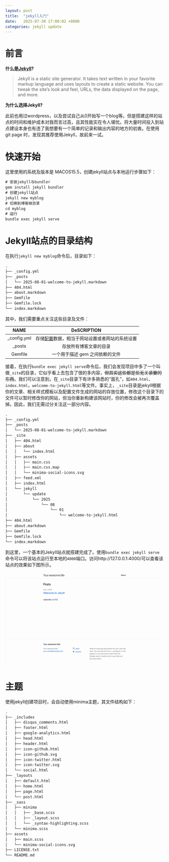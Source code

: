 ```yaml
---
layout: post
title:  "jekyll入门"
date:   2025-07-30 17:00:02 +0800
categories: jekyll update
---
```


# 前言

**什么是[Jekyll](https://jekyllrb.com/)?**

> Jekyll is a static site generator. It takes text written in your favorite markup language and uses layouts to create a static website. You can tweak the site’s look and feel, URLs, the data displayed on the page, and more.

**为什么选择Jekyll?**

此前也用过wordpress，以及尝试自己从0开始写一个blog等。但是搭建这样的站点的时间和维护成本对我而言过高，且其性能实在令人堪忧。将大量时间投入到站点建设本身也有违了我想要有一个简单的记录和输出内容的地方的初衷。在使用 git page 时，发现其推荐使用Jekyll，故前来一试。

# 快速开始

这里使用的系统及版本是 MACOS15.5，创建jekyll站点与本地运行步骤如下：

```tex
# 安装jekyll与bundler
gem install jekyll bundler
# 创建jekyll站点
jekyll new myblog
# 切换到博客根目录
cd myblog
# 运行
bundle exec jekyll serve
```

# Jekyll站点的目录结构

在执行`jekyll new myblog`命令后，目录如下：

```tex
.
├── _config.yml
├── _posts
│   └── 2025-08-01-welcome-to-jekyll.markdown
├── 404.html
├── about.markdown
├── Gemfile
├── Gemfile.lock
└── index.markdown
```

其中，我们需要重点关注这些目录及文件：

|    NAME     |                         DeSCRIPTION                          |
| :---------: | :----------------------------------------------------------: |
| _config.yml | 存储[配置](https://jekylldo.cn/docs/configuration/)数据，相当于网站设置或者网站的系统设置 |
|   _posts    |                    存放所有博客文章的目录                    |
|   Gemfile   |               一个用于描述 gem 之间依赖的文件                |

接着，在执行`bundle exec jekyll serve`命令后，我们会发现项目中多了一个叫做`_site`的目录，它似乎看上去包含了很的多内容，~~但其实这些都是些无关紧要的东西~~。我们可以注意到，在`_site`目录下有许多熟悉的“面孔”，如`404.html`、`index.html`，`welcome-to-jekyll.html`等文件。事实上，`_site`目录是jekyll根据你的文章、相关样式模板以及配置文件生成的网站的存放位置，修改这个目录下的文件可以暂时修改你的网站，但当你重新构建该网站时，你的修改会被再次覆盖掉。因此，我们无需过分关注这一部分内容。

```tex
.
├── _config.yml
├── _posts
│   └── 2025-08-01-welcome-to-jekyll.markdown
├── _site
│   ├── 404.html
│   ├── about
│   │   └── index.html
│   ├── assets
│   │   ├── main.css
│   │   ├── main.css.map
│   │   └── minima-social-icons.svg
│   ├── feed.xml
│   ├── index.html
│   └── jekyll
│       └── update
│           └── 2025
│               └── 08
│                   └── 01
│                       └── welcome-to-jekyll.html
├── 404.html
├── about.markdown
├── Gemfile
├── Gemfile.lock
└── index.markdown
```

到这里，一个基本的Jekyll站点就搭建完成了。使用`bundle exec jekyll serve`命令可以将该站点运行至本地的`4000`端口。访问http://127.0.0.1:4000/可以查看该站点的效果如下图所示。

![image-20250804014328791](./assets/image-20250804014328791.png)

# 主题

使用jekyll创建项目时，会自动使用minima主题，其文件结构如下：

```tex
.
├── _includes
│   ├── disqus_comments.html
│   ├── footer.html
│   ├── google-analytics.html
│   ├── head.html
│   ├── header.html
│   ├── icon-github.html
│   ├── icon-github.svg
│   ├── icon-twitter.html
│   ├── icon-twitter.svg
│   └── social.html
├── _layouts
│   ├── default.html
│   ├── home.html
│   ├── page.html
│   └── post.html
├── _sass
│   ├── minima
│   │   ├── _base.scss
│   │   ├── _layout.scss
│   │   └── _syntax-highlighting.scss
│   └── minima.scss
├── assets
│   ├── main.scss
│   └── minima-social-icons.svg
├── LICENSE.txt
└── README.md
```
